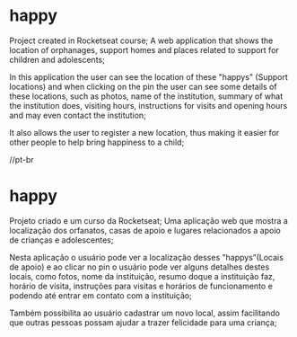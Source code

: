 # happy
Project created in Rocketseat course;
A web application that shows the location of orphanages, support homes and places related to support for children and adolescents;

In this application the user can see the location of these "happys" (Support locations) and when clicking on the pin the user can see some details of these locations, such as photos, name of the institution, summary of what the institution does, visiting hours, instructions for visits and opening hours and may even contact the institution;

It also allows the user to register a new location, thus making it easier for other people to help bring happiness to a child;

//pt-br
# happy
Projeto criado e um curso da Rocketseat;
Uma aplicação web que mostra a localização dos orfanatos, casas de apoio e lugares relacionados a apoio de crianças e adolescentes;

Nesta aplicação o usuário pode ver a localização desses "happys”(Locais de apoio) e ao clicar no pin o usuário pode ver alguns detalhes destes locais, como fotos, nome da instituição, resumo doque a instituição faz, horário de visita, instruções para visitas e horários de funcionamento e podendo até entrar em contato com a instituição;

Também possibilita ao usuário cadastrar um novo local, assim facilitando que outras pessoas possam ajudar a trazer felicidade para uma criança; 
